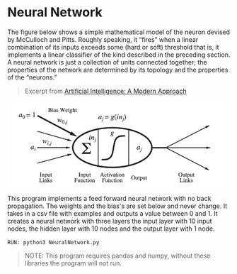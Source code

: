 # Neural Network

The figure below shows a simple mathematical model of the neuron devised by McCulloch and Pitts. Roughly speaking, it “fires” when a linear combination of its inputs exceeds some (hard or soft) threshold that is, it implements a linear classifier of the kind described in the preceding section. A neural network is just a collection of units connected together; the properties of the network are determined by its topology and the properties of the “neurons.”

> Excerpt from [Artificial Intelligence: A Modern Approach](https://www.pearson.com/us/higher-education/program/Russell-Artificial-Intelligence-A-Modern-Approach-3rd-Edition/PGM156683.html)

![](https://github.com/justweiss/Neural-Network/blob/main/neuron.png)

This program implements a feed forward neural network with no back propagation. The weights and the bias's are set below and never change. It takes in a csv file with examples and outputs a value between 0 and 1. It creates a neural network with three layers the input layer with 10 input nodes, the hidden layer with 10 nodes and the output layer with 1 node.

	RUN: python3 NeuralNetwork.py

> NOTE: This program requires pandas and numpy, without these libraries the program will not run.
